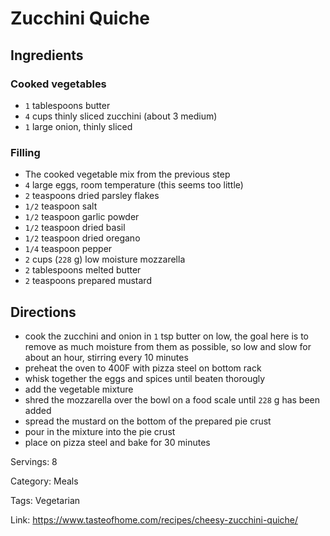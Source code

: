 # Zucchini Quiche

## Ingredients

### Cooked vegetables

- `1` tablespoons butter
- `4` cups thinly sliced zucchini (about 3 medium)
- `1` large onion, thinly sliced

### Filling

- The cooked vegetable mix from the previous step
- `4` large eggs, room temperature (this seems too little)
- `2` teaspoons dried parsley flakes
- `1/2` teaspoon salt
- `1/2` teaspoon garlic powder
- `1/2` teaspoon dried basil
- `1/2` teaspoon dried oregano
- `1/4` teaspoon pepper
- `2` cups (`228` g) low moisture mozzarella
- `2` tablespoons melted butter
- `2` teaspoons prepared mustard

## Directions

- cook the zucchini and onion in `1` tsp butter on low, the goal here is to remove as much moisture from them as possible, so low and slow for about an hour, stirring every 10 minutes
- preheat the oven to 400F with pizza steel on bottom rack
- whisk together the eggs and spices until beaten thorougly
- add the vegetable mixture
- shred the mozzarella over the bowl on a food scale until `228` g has been added
- spread the mustard on the bottom of the prepared pie crust
- pour in the mixture into the pie crust
- place on pizza steel and bake for 30 minutes

Servings: 8

Category: Meals

Tags: Vegetarian

Link: https://www.tasteofhome.com/recipes/cheesy-zucchini-quiche/